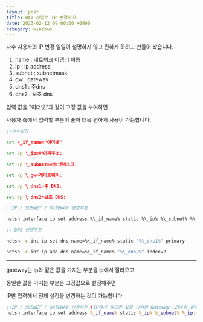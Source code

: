 ```yaml
---
layout: post
title: BAT 파일로 IP 변경하기
date: 2023-02-12 09:00:00 +0900
category: windows
---
```


다수 사용자의 IP 변경 일일이 설명하지 않고 편하게 하려고 만들어 봤습니다.

1. name : 네트워크 어댑터 이름
2. ip : ip address
3. subnet : subnetmask
4. gw : gateway
5. dns1 : 주dns
6. dns2 : 보조 dns

입력 값을 "이더넷"과 같이 고정 값을 부여하면

사용자 측에서 입력할 부분이 줄어 더욱 편하게 사용이 가능합니다.

```bat
::변수설정

set \_if_name="이더넷"

set /p \_ip=아이피주소:

set /p \_subnet=서브넷마스크:

set /p \_gw=게이트웨이:

set /p \_dns1=주 DNS:

set /p \_dns2=보조 DNS:

::IP / SUBNET / GATEWAY 변경부분

netsh interface ip set address %\_if_name% static %\_ip% %\_subnet% %\_gw%

:: DNS 변경부분

netsh -c int ip set dns name=%\_if_name% static "%\_dns1%" primary

netsh -c int ip add dns name=%\_if_name% "%\_dns2%" index=2
```

---

gateway는 ip와 같은 값을 가지는 부분을 ip에서 잘라오고

동일한 값을 가지는 부분은 고정값으로 설정해주면

IP만 입력해서 전체 설정을 변경하는 것이 가능합니다.

```bat
::IP / SUBNET / GATEWAY 변경부분 (IP에서 필요한 값을 가져와 Gateway .254와 붙이기)
netsh interface ip set address %_if_name% static %_ip% %_subnet% %_ip:~0,8%.254
```
